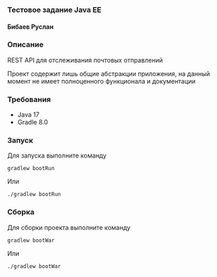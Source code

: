 ### Тестовое задание Java ЕЕ

#### Бибаев Руслан

### Описание

REST API для отслеживания почтовых отправлений

Проект содержит лишь общие абстракции приложения, на данный момент не имеет полноценного функционала
и документации

### Требования

* Java 17
* Gradle 8.0

### Запуск

Для запуска выполните команду
```
gradlew bootRun
```

Или
```
./gradlew bootRun
```

### Сборка

Для сборки проекта выполните команду
```
gradlew bootWar
```

Или
```
./gradlew bootWar
```